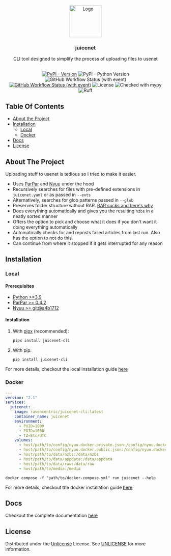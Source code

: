 <br/>
<p align="center">
  <a href="https://github.com/Ravencentric/juicenet-cli">
    <img src="https://raw.githubusercontent.com/Ravencentric/juicenet-cli/main/docs/assets/logo.png" alt="Logo" width="100" height="100">
  </a>

  <h3 align="center">juicenet</h3>

  <p align="center">
    CLI tool designed to simplify the process of uploading files to usenet
    <br/>
    <br/>
  </p>
</p>

<div align="center">

[![PyPI - Version](https://img.shields.io/pypi/v/juicenet-cli?link=https%3A%2F%2Fpypi.org%2Fproject%2Fjuicenet-cli%2F)](https://pypi.org/project/juicenet-cli/)
![PyPI - Python Version](https://img.shields.io/pypi/pyversions/juicenet-cli)
![GitHub Workflow Status (with event)](https://img.shields.io/github/actions/workflow/status/Ravencentric/juicenet-cli/release.yml)
[![GitHub Workflow Status (with event)](https://img.shields.io/github/actions/workflow/status/ravencentric/juicenet-cli/docker.yml?label=docker)](https://hub.docker.com/r/ravencentric/juicenet-cli)
![License](https://img.shields.io/github/license/Ravencentric/juicenet-cli)
![Checked with mypy](https://www.mypy-lang.org/static/mypy_badge.svg)
![Ruff](https://img.shields.io/endpoint?url=https://raw.githubusercontent.com/astral-sh/ruff/main/assets/badge/v2.json)

</div>

## Table Of Contents

* [About the Project](#about-the-project)
* [Installation](#installation)
  * [Local](#local)
  * [Docker](#docker)
* [Docs](#docs)
* [License](#license)

## About The Project

Uploading stuff to usenet is tedious so I tried to make it easier.

* Uses [ParPar](https://github.com/animetosho/ParPar) and [Nyuu](https://github.com/animetosho/Nyuu) under the hood
* Recursively searches for files with pre-defined extensions in `juicenet.yaml` or as passed in `--exts`
* Alternatively, searches for glob patterns passed in `--glob`
* Preserves folder structure without RAR. [RAR sucks and here's why](https://github.com/animetosho/Nyuu/wiki/Stop-RAR-Uploads)
* Does everything automatically and gives you the resulting `nzbs` in a neatly sorted manner
* Offers the option to pick and choose what it does if you don't want it doing everything automatically
* Automatically checks for and reposts failed articles from last run. Also has the option to not do this.
* Can continue from where it stopped if it gets interrupted for any reason

## Installation

### Local

#### Prerequisites

* [Python >=3.9](https://www.python.org/downloads/)
* [ParPar >= 0.4.2](https://github.com/animetosho/ParPar)
* [Nyuu >= git@a4b1712](https://github.com/animetosho/Nyuu)

#### Installation

1. With [pipx](https://pypa.github.io/pipx/installation/) (recommended):

    ```sh
    pipx install juicenet-cli
    ```

2. With pip:

    ```sh
    pip install juicenet-cli
    ```

For more details, checkout the local installation guide [here](https://juicenet.in/installation/docker/)

### Docker

```yaml
---
version: "2.1"
services:
  juicenet:
    image: ravencentric/juicenet-cli:latest
    container_name: juicenet
    environment:
      - PUID=1000
      - PGID=1000
      - TZ=Etc/UTC
    volumes:
      - host/path/to/config/nyuu.docker.private.json:/config/nyuu.docker.private.json
      - host/path/to/config/nyuu.docker.public.json:/config/nyuu.docker.public.json
      - host/path/to/data/nzbs:/data/nzbs
      - host/path/to/data/appdata:/data/appdata
      - host/path/to/data/raw:/data/raw
      - host/path/to/media:/media
```

```shell
docker compose -f "path/to/docker-compose.yml" run juicenet --help
```

For more details, checkout the docker installation guide [here](https://juicenet.in/installation/docker/)

## Docs

Checkout the complete documentation [here](https://juicenet.in/)

## License

Distributed under the [Unlicense](https://choosealicense.com/licenses/unlicense/) License. See [UNLICENSE](https://github.com/Ravencentric/juicenet-cli/blob/main/UNLICENSE) for more information.

